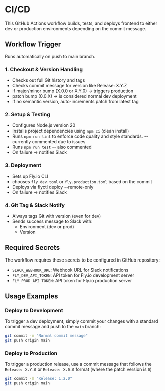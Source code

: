 # CI/CD

This GitHub Actions workflow builds, tests, and deploys frontend to either dev or production environments depending on the commit message.

## Workflow Trigger

Runs automatically on push to main branch.

### 1. **Checkout & Version Handling**

- Checks out full Git history and tags
- Checks commit message for version like Release: X.Y.Z
- If major/minor bump (X.0.0 or X.Y.0) → triggers production
- patch bump (0.0.X) → is considered normal dev deployment
- If no semantic version, auto-increments patch from latest tag

### 2. **Setup & Testing**

- Configures Node.js version 20
- Installs project dependencies using `npm ci` (clean install)
- Runs `npm run lint` to enforce code quality and style standards. -- currently commented due to issues
- Runs `npm run test` -- also commented
- On failure → notifies Slack

### 3. **Deployment**

- Sets up Fly.io CLI
- chooses `fly.dev.toml` or `fly.production.toml` based on the commit
- Deploys via flyctl deploy --remote-only
- On failure → notifies Slack

### 4. **Git Tag & Slack Notify**

- Always tags Git with version (even for dev)
- Sends success message to Slack with:
  - Environment (dev or prod)
  - Version

## Required Secrets

The workflow requires these secrets to be configured in GitHub repository:

- `SLACK_WEBHOOK_URL`: Webhook URL for Slack notifications
- `FLY_DEV_API_TOKEN`: API token for Fly.io development server
- `FLY_PROD_API_TOKEN`: API token for Fly.io production server

## Usage Examples

### Deploy to Development

To trigger a dev deployment, simply commit your changes with a standard commit message and push to the `main` branch:

```bash
git commit -m "Normal commit message"
git push origin main
```

### Deploy to Production

To trigger a production release, use a commit message that follows the `Release: X.Y.0` or `Release: X.0.0` format (where the patch version is `0`)

```bash
git commit -m "Release: 1.2.0"
git push origin main
```
